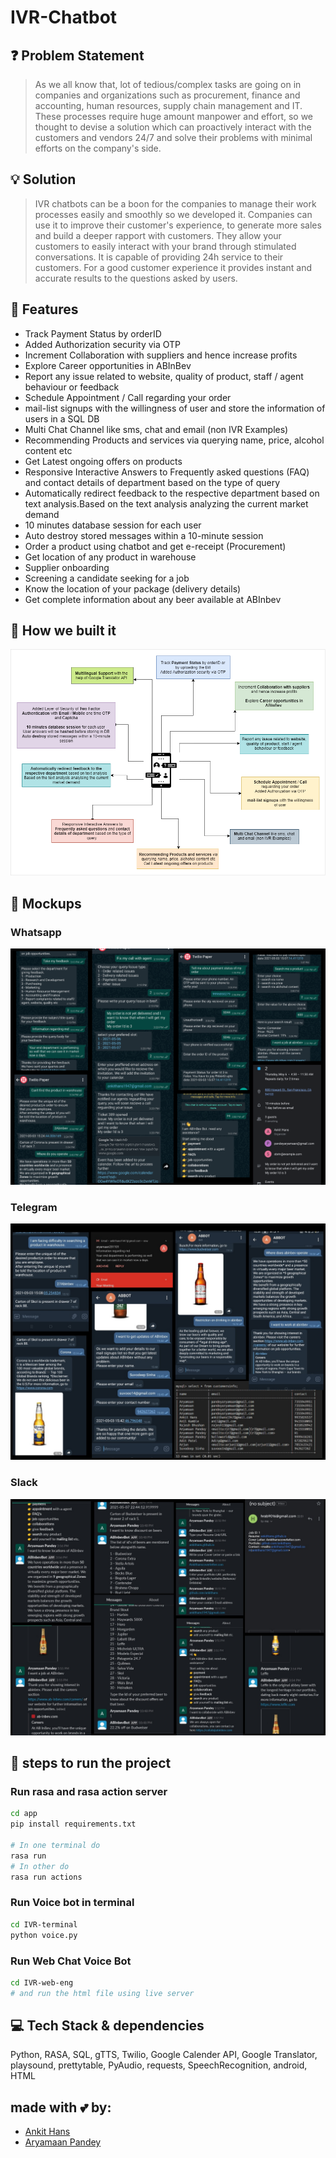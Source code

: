 # IVR-Chatbot

## ❓ Problem Statement
> As we all know that, lot of tedious/complex tasks are going on in companies and organizations such as procurement, finance and accounting, human resources, supply chain management and IT. These processes require huge amount manpower and effort, so we thought to devise a solution which can proactively interact with the customers and vendors 24/7 and solve their problems with minimal efforts on the company's side.

## 💡 Solution
> IVR chatbots can be a boon for the companies to manage their work processes easily and smoothly so we developed it. Companies can use it to improve their customer's experience, to generate more sales and build a deeper rapport with customers. They allow your customers to easily interact with your brand through stimulated conversations. It is capable of providing 24h service to their customers. For a good customer experience it provides instant and accurate results to the questions asked by users.

## 🎯 Features

- Track Payment Status by orderID
- Added Authorization security via OTP
- Increment Collaboration with suppliers and hence increase profits
- Explore Career opportunities in ABInBev
- Report any issue related to website, quality of product, staff / agent behaviour or feedback
- Schedule Appointment / Call regarding your order
- mail-list signups with the willingness of user and store the information of users in a SQL DB
- Multi Chat Channel like sms, chat and email (non IVR Examples)
- Recommending Products and services via querying name, price, alcohol content etc
- Get Latest ongoing offers on products
- Responsive Interactive Answers to Frequently asked questions (FAQ) and contact details of department based on the type of query
- Automatically redirect feedback to the respective department based on text analysis.Based on the text analysis analyzing the current market demand
- 10 minutes database session for each user
- Auto destroy stored messages within a 10-minute session
- Order a product using chatbot and get e-receipt (Procurement)
- Get location of any product in warehouse
- Supplier onboarding
- Screening a candidate seeking for a job
- Know the location of your package (delivery details)
- Get complete information about any beer available at ABInbev


## 🤖 How we built it

![Flow](mockups/flow1.png)

## 🙈 Mockups

### Whatsapp
![whatsapp](mockups/whatsapp_club.png)

### Telegram
![telegram](mockups/telegram_img.jpg)

### Slack
![slack](mockups/slack_img.jpg)


## 👣 steps to run the project
### Run rasa and rasa action server
```bash
cd app
pip install requirements.txt

# In one terminal do
rasa run
# In other do
rasa run actions
```

### Run Voice bot in terminal
```bash
cd IVR-terminal
python voice.py
```

### Run Web Chat Voice Bot
```bash
cd IVR-web-eng
# and run the html file using live server
```

## 💻 Tech Stack & dependencies
Python, RASA, SQL, gTTS, Twilio, Google Calender API, Google Translator, playsound, prettytable, PyAudio, requests, SpeechRecognition, android, HTML

## made with 💕 by:
- [Ankit Hans](https://github.com/ankithans)
- [Aryamaan Pandey](https://github.com/aryamaan23)
